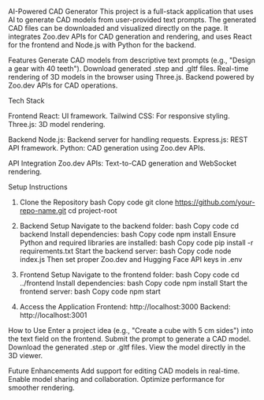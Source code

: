 AI-Powered CAD Generator
This project is a full-stack application that uses AI to generate CAD models from user-provided text prompts. The generated CAD files can be downloaded and visualized directly on the page. It integrates Zoo.dev APIs for CAD generation and rendering, and uses React for the frontend and Node.js with Python for the backend.

Features
Generate CAD models from descriptive text prompts (e.g., "Design a gear with 40 teeth").
Download generated .step and .gltf files.
Real-time rendering of 3D models in the browser using Three.js.
Backend powered by Zoo.dev APIs for CAD operations.

Tech Stack

Frontend
React: UI framework.
Tailwind CSS: For responsive styling.
Three.js: 3D model rendering.

Backend
Node.js: Backend server for handling requests.
Express.js: REST API framework.
Python: CAD generation using Zoo.dev APIs.

API Integration
Zoo.dev APIs: Text-to-CAD generation and WebSocket rendering.

Setup Instructions
1. Clone the Repository
bash
Copy code
git clone https://github.com/your-repo-name.git
cd project-root
2. Backend Setup
Navigate to the backend folder:
bash
Copy code
cd backend
Install dependencies:
bash
Copy code
npm install
Ensure Python and required libraries are installed:
bash
Copy code
pip install -r requirements.txt
Start the backend server:
bash
Copy code
node index.js
Then set proper Zoo.dev and Hugging Face API keys in .env

4. Frontend Setup
Navigate to the frontend folder:
bash
Copy code
cd ../frontend
Install dependencies:
bash
Copy code
npm install
Start the frontend server:
bash
Copy code
npm start
5. Access the Application
Frontend: http://localhost:3000
Backend: http://localhost:3001

How to Use
Enter a project idea (e.g., "Create a cube with 5 cm sides") into the text field on the frontend.
Submit the prompt to generate a CAD model.
Download the generated .step or .gltf files.
View the model directly in the 3D viewer.

Future Enhancements
Add support for editing CAD models in real-time.
Enable model sharing and collaboration.
Optimize performance for smoother rendering.
